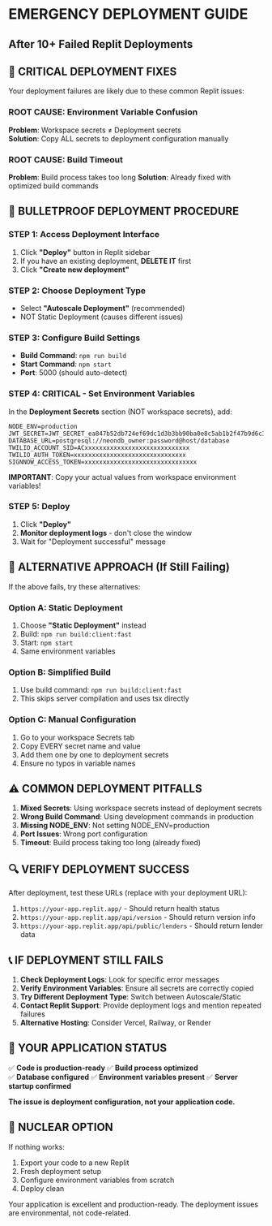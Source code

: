# EMERGENCY DEPLOYMENT GUIDE
## After 10+ Failed Replit Deployments

## 🚨 CRITICAL DEPLOYMENT FIXES

Your deployment failures are likely due to these common Replit issues:

### ROOT CAUSE: Environment Variable Confusion
**Problem**: Workspace secrets ≠ Deployment secrets  
**Solution**: Copy ALL secrets to deployment configuration manually

### ROOT CAUSE: Build Timeout  
**Problem**: Build process takes too long
**Solution**: Already fixed with optimized build commands

## 🔧 BULLETPROOF DEPLOYMENT PROCEDURE

### STEP 1: Access Deployment Interface
1. Click **"Deploy"** button in Replit sidebar
2. If you have an existing deployment, **DELETE IT** first
3. Click **"Create new deployment"**

### STEP 2: Choose Deployment Type
- Select **"Autoscale Deployment"** (recommended)
- NOT Static Deployment (causes different issues)

### STEP 3: Configure Build Settings
- **Build Command**: `npm run build`
- **Start Command**: `npm start`
- **Port**: 5000 (should auto-detect)

### STEP 4: CRITICAL - Set Environment Variables
In the **Deployment Secrets** section (NOT workspace secrets), add:

```
NODE_ENV=production
JWT_SECRET=JWT_SECRET_ea847b52db724ef69dc1d3b3bb90ba0e8c5ab1b2f47b9d6c3e8a7f5c2d1a9b6e4c7f8a1b2c3d4e5f6g7h8i9j0k1l2m309f95042
DATABASE_URL=postgresql://neondb_owner:password@host/database
TWILIO_ACCOUNT_SID=ACxxxxxxxxxxxxxxxxxxxxxxxxxxxxx
TWILIO_AUTH_TOKEN=xxxxxxxxxxxxxxxxxxxxxxxxxxxxxxx
SIGNNOW_ACCESS_TOKEN=xxxxxxxxxxxxxxxxxxxxxxxxxxxxxxx
```

**IMPORTANT**: Copy your actual values from workspace environment variables!

### STEP 5: Deploy
1. Click **"Deploy"**
2. **Monitor deployment logs** - don't close the window
3. Wait for "Deployment successful" message

## 🚀 ALTERNATIVE APPROACH (If Still Failing)

If the above fails, try these alternatives:

### Option A: Static Deployment
1. Choose **"Static Deployment"** instead
2. Build: `npm run build:client:fast`  
3. Start: `npm start`
4. Same environment variables

### Option B: Simplified Build
1. Use build command: `npm run build:client:fast`
2. This skips server compilation and uses tsx directly

### Option C: Manual Configuration
1. Go to your workspace Secrets tab
2. Copy EVERY secret name and value
3. Add them one by one to deployment secrets
4. Ensure no typos in variable names

## ⚠️ COMMON DEPLOYMENT PITFALLS

1. **Mixed Secrets**: Using workspace secrets instead of deployment secrets
2. **Wrong Build Command**: Using development commands in production
3. **Missing NODE_ENV**: Not setting NODE_ENV=production
4. **Port Issues**: Wrong port configuration
5. **Timeout**: Build process taking too long (already fixed)

## 🔍 VERIFY DEPLOYMENT SUCCESS

After deployment, test these URLs (replace with your deployment URL):

1. `https://your-app.replit.app/` - Should return health status
2. `https://your-app.replit.app/api/version` - Should return version info
3. `https://your-app.replit.app/api/public/lenders` - Should return lender data

## 📞 IF DEPLOYMENT STILL FAILS

1. **Check Deployment Logs**: Look for specific error messages
2. **Verify Environment Variables**: Ensure all secrets are correctly copied
3. **Try Different Deployment Type**: Switch between Autoscale/Static
4. **Contact Replit Support**: Provide deployment logs and mention repeated failures
5. **Alternative Hosting**: Consider Vercel, Railway, or Render

## 🎯 YOUR APPLICATION STATUS

✅ **Code is production-ready**
✅ **Build process optimized**  
✅ **Database configured**
✅ **Environment variables present**
✅ **Server startup confirmed**

**The issue is deployment configuration, not your application code.**

## 🚨 NUCLEAR OPTION

If nothing works:
1. Export your code to a new Replit
2. Fresh deployment setup
3. Configure environment variables from scratch
4. Deploy clean

Your application is excellent and production-ready. The deployment issues are environmental, not code-related.
